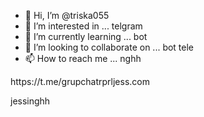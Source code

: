 - 👋 Hi, I’m @triska055
- 👀 I’m interested in ... telgram
- 🌱 I’m currently learning ... bot
- 💞️ I’m looking to collaborate on ... bot tele
- 📫 How to reach me ... nghh

<!---
triska055/triska055 is a ✨ special ✨ repository because its `README.md` (this file) appears on your GitHub profile.
You can click the Preview link to take a look at your changes.
---> https://t.me/grupchatrprljess.com
jessinghh
